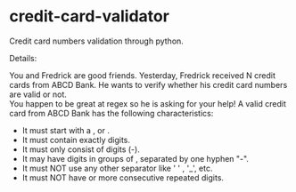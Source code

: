 # credit-card-validator
Credit card numbers validation through python.

Details:

You and Fredrick are good friends. Yesterday, Fredrick received N credit cards from ABCD Bank. He wants to verify whether his credit card numbers are valid or not.<br>You happen to be great at regex so he is asking for your help!
A valid credit card from ABCD Bank has the following characteristics:

* It must start with a ,  or .
* It must contain exactly  digits.
* It must only consist of digits (-).
* It may have digits in groups of , separated by one hyphen "-".
* It must NOT use any other separator like ' ' , '_', etc.
* It must NOT have  or more consecutive repeated digits.
